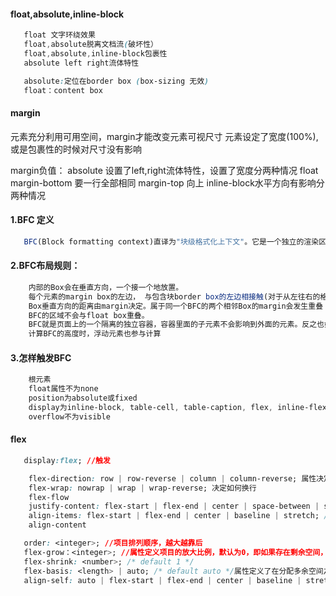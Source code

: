 #### 
#### float,absolute,inline-block
```css
   float 文字环绕效果
   float,absolute脱离文档流(破坏性）
   float,absolute,inline-block包裹性
   absolute left right流体特性

   absolute:定位在border box (box-sizing 无效)
   float：content box 
```
#### margin
元素充分利用可用空间，margin才能改变元素可视尺寸
元素设定了宽度(100%),或是包裹性的时候对尺寸没有影响

margin负值：
absolute 设置了left,right流体特性，设置了宽度分两种情况
float margin-bottom 要一行全部相同
      margin-top 向上
inline-block水平方向有影响分两种情况
#### 1.BFC 定义
```js
   BFC(Block formatting context)直译为"块级格式化上下文"。它是一个独立的渲染区域，只有Block-level box参与， 它规定了内部的Block-level Box如何布局，并且与这个区域外部毫不相干。
```
#### 2.BFC布局规则：
```js
    内部的Box会在垂直方向，一个接一个地放置。
    每个元素的margin box的左边， 与包含块border box的左边相接触(对于从左往右的格式化，否则相反)。即使存在浮动也是如此。
    Box垂直方向的距离由margin决定。属于同一个BFC的两个相邻Box的margin会发生重叠
    BFC的区域不会与float box重叠。
    BFC就是页面上的一个隔离的独立容器，容器里面的子元素不会影响到外面的元素。反之也如此。
    计算BFC的高度时，浮动元素也参与计算
```
#### 3.怎样触发BFC
```css
    根元素
    float属性不为none
    position为absolute或fixed
    display为inline-block, table-cell, table-caption, flex, inline-flex
    overflow不为visible
```
#### flex
```css
   display:flex; //触发
```
```css
    flex-direction: row | row-reverse | column | column-reverse; 属性决定主轴的方向（即项目的排列方向）。
    flex-wrap: nowrap | wrap | wrap-reverse; 决定如何换行
    flex-flow
    justify-content: flex-start | flex-end | center | space-between | space-around;
    align-items: flex-start | flex-end | center | baseline | stretch; /* 如果项目未设置高度或设为auto，将占满整个容器的高度。 */
    align-content
```
```css
   order: <integer>; //项目排列顺序，越大越靠后
   flex-grow：<integer>; //属性定义项目的放大比例，默认为0，即如果存在剩余空间，也不放大。
   flex-shrink: <number>; /* default 1 */
   flex-basis: <length> | auto; /* default auto */属性定义了在分配多余空间之前，项目占据的主轴空间（main size）
   align-self: auto | flex-start | flex-end | center | baseline | stretch;可覆盖align-items属性。默认值为auto，表示继承父元素的align-items属性，如果没有父元素，则等同于stretch
```